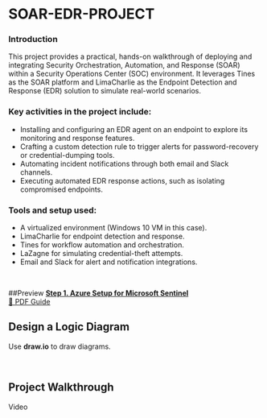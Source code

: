 # SOAR-EDR-PROJECT

<h3>Introduction</h3>
This project provides a practical, hands-on walkthrough of deploying and integrating Security Orchestration, Automation, and Response (SOAR) within a Security Operations Center (SOC) environment. It leverages Tines as the SOAR platform and LimaCharlie as the Endpoint Detection and Response (EDR) solution to simulate real-world scenarios.

<h3>Key activities in the project include:</h3>

- Installing and configuring an EDR agent on an endpoint to explore its monitoring and response features.
- Crafting a custom detection rule to trigger alerts for password-recovery or credential-dumping tools.
- Automating incident notifications through both email and Slack channels.
- Executing automated EDR response actions, such as isolating compromised endpoints.

<h3>Tools and setup used: </h3>

- A virtualized environment (Windows 10 VM in this case).
- LimaCharlie for endpoint detection and response.
- Tines for workflow automation and orchestration.
- LaZagne for simulating credential-theft attempts.
- Email and Slack for alert and notification integrations.

<br>

##Preview
[**Step 1. Azure Setup for Microsoft Sentinel**  
📄 PDF Guide]()

## Design a Logic Diagram
Use **draw.io** to draw diagrams.

<br>

## Project Walkthrough
Video



